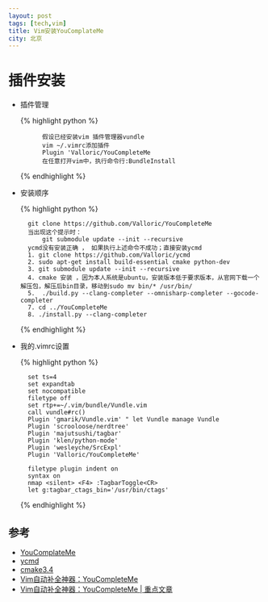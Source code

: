 ```yaml
---
layout: post
tags: [tech,vim]  
title: Vim安装YouComplateMe
city: 北京
---
```




插件安装
================
+ 插件管理
	
	{% highlight python %}
			
			假设已经安装vim 插件管理器vundle 
			vim ~/.vimrc添加插件
			Plugin 'Valloric/YouCompleteMe
			在任意打开vim中，执行命令行:BundleInstall
		
	{% endhighlight %}	

+ 安装顺序
	
	{% highlight python %}
		
		git clone https://github.com/Valloric/YouCompleteMe
		当出现这个提示时：
			git submodule update --init --recursive
		ycmd没有安装正确 ， 如果执行上述命令不成功；直接安装ycmd
		1. git clone https://github.com/Valloric/ycmd
		2. sudo apt-get install build-essential cmake python-dev
		3. git submodule update --init --recursive
		4. cmake 安装 ，因为本人系统是ubuntu，安装版本低于要求版本，从官网下载一个解压包，解压后bin目录，移动到sudo mv bin/* /usr/bin/
		5.	./build.py --clang-completer --omnisharp-completer --gocode-completer
		7. cd ../YouCompleteMe 
		8. ./install.py --clang-completer
		
	{% endhighlight %}


+ 我的.vimrc设置

	{% highlight python %}

		set ts=4
		set expandtab
		set nocompatible
		filetype off
		set rtp+=~/.vim/bundle/Vundle.vim
		call vundle#rc()
		Plugin 'gmarik/Vundle.vim' " let Vundle manage Vundle
		Plugin 'scrooloose/nerdtree'
		Plugin 'majutsushi/tagbar'
		Plugin 'klen/python-mode'
		Plugin 'wesleyche/SrcExpl'
		Plugin 'Valloric/YouCompleteMe'

		filetype plugin indent on
		syntax on
		nmap <silent> <F4> :TagbarToggle<CR>
		let g:tagbar_ctags_bin='/usr/bin/ctags'

	{% endhighlight %}


参考
-------------
+ [YouComplateMe](https://github.com/Valloric/YouCompleteMe)
+ [ycmd](https://github.com/Valloric/ycmd)
+ [cmake3.4](https://cmake.org/download/)
+ [Vim自动补全神器：YouCompleteMe](http://blog.jobbole.com/58978/)
+ [Vim自动补全神器：YouCompleteMe | 重点文章](http://blog.jobbole.com/58978/)